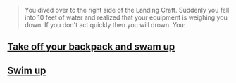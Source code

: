 >You dived over to the right side of the Landing Craft. Suddenly you fell into 10 feet of water and realized that your equipment is weighing you down. If you don't act quickly then you will drown. You:


## [Take off your backpack and swam up](Backpack-Off.md)

## [Swim up](Death-By-Water.md)